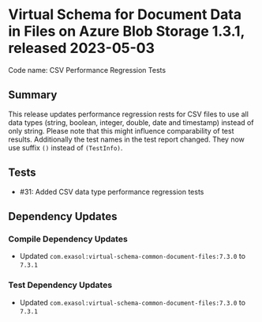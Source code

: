 # Virtual Schema for Document Data in Files on Azure Blob Storage 1.3.1, released 2023-05-03

Code name: CSV Performance Regression Tests

## Summary

This release updates performance regression rests for CSV files to use all data types (string, boolean, integer, double, date and timestamp) instead of only string. Please note that this might influence comparability of test results. Additionally the test names in the test report changed. They now use suffix `()` instead of `(TestInfo)`.

## Tests

* #31: Added CSV data type performance regression tests

## Dependency Updates

### Compile Dependency Updates

* Updated `com.exasol:virtual-schema-common-document-files:7.3.0` to `7.3.1`

### Test Dependency Updates

* Updated `com.exasol:virtual-schema-common-document-files:7.3.0` to `7.3.1`
